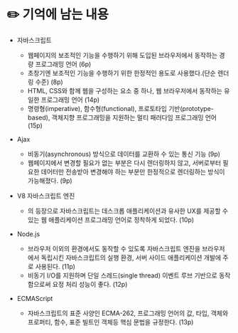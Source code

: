 # ✏️ 기억에 남는 내용
- 자바스크립트
  + 웹페이지의 보조적인 기능을 수행하기 위해 도입된 브라우저에서 동작하는 경량 프로그래밍 언어 (6p)
  + 초창기엔 보조적인 기능을 수행하기 위한 한정적인 용도로 사용했다.(단순 렌더링 수준) (8p)
  + HTML, CSS와 함께 웹을 구성하는 요소 중 하나, 웹 브라우저에서 동작하는 유일한 프로그래밍 언어 (14p)
  + 명령형(imperative), 함수형(functional), 프로토타입 기반(prototype-based), 객체지향 프로그래밍을 지원하는 멀티 패러다임 프로그래밍 언어 (15p)

- Ajax
  + 비동기(asynchronous) 방식으로 데이터를 교환하 수 있는 통신 기능 (9p)
  + 웹페이지에서 변경할 필요가 없는 부분은 다시 렌더링하지 않고, 서버로부터 필요한 데어터만 전송받아 변경해야 하는 부분만 한정적으로 렌더링하는 방식이 가능해졌다. (9p)

- V8 자바스크립트 엔진
  + 의 등장으로 자바스크립트는 데스크롭 애플리케이션과 유사한 UX를 제공할 수 있는 웹 애플리케이션 프로그래밍 언어로 정착하게 되었다. (10p)
  
- Node.js
  + 브라우저 이외의 환경에서도 동작할 수 있도록 자바스크립트 엔진을 브라우저에서 독립시킨 자바스크립트의 실행 환경, 서버 사이드 애플리케이션 개발에 주로 사용된다. (11p)
  + 비동기 I/O를 지원하며 단일 스레드(single thread) 이벤트 루브 기반으로 동작함으로써 요정 처리 성능이 좋다. (12p)


- ECMAScript
  + 자바스크립트의 표준 사양인 ECMA-262, 프로그래밍 언어의 값, 타입, 객체와 프로퍼티, 함수, 표준 빌트인 객체등 핵심 문법을 규정한다. (13p)
